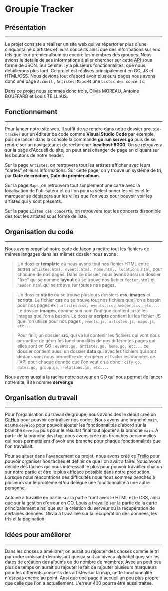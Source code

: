 # Groupie Tracker

## Présentation 

*** 

Le projet consiste a réaliser un site web qui va répertorier plus d'une cinquantaine d'artistes et leurs concerts ainsi que des informations sur eux tels que leur premier album ou encore les membres des groupes. Nous avions le details de ses informations à aller chercher sur cette [API](http://groupietrackers.herokuapp.com/api) sous forme de JSON. Sur ce site il y'a plusieurs fonctionnalités, que nous détaillerons plus tard. Ce projet est réalisés principalement en GO, JS et HTML/CSS. Nous devions tout d'abord avoir plusieurs pages nous avons donc une page `Accueil` , `Artistes`, `Maps` et une `Listes des concerts`.

Dans ce projet nous sommes donc trois, Olivia MOREAU, Antoine BOUFFARD et Louis TEILLIAIS. 

## Fonctionnement
***

Pour lancer notre site web, il suffit de se rendre dans notre dossier `groupie-tracker` sur un éditeur de code comme **Visual Studio Code** par exemple, puis de lancer dans la console la commande **go run server.go** puis de se rendre sur un navigateur et de rechercher **localhost:8000**. On se retrouvera sur la page d'Accueil du site, on peut ansi changer de page en cliquant sur les boutons de notre header.

Sur la page `Artistes`, on retrouvera tout les artistes afficher avec leurs "cartes" et leurs informations. Sur cette page, on y trouve un système de tri, par **Date de création**, **Date du premier album**.

Sur la page `Maps`, on retrouvera tout simplement une carte avec la localisation de l'utilisateur et ou l'on pourra sélectionner les villes et le marqueur se déplacera sur les villes que l'on veux pour pouvoir voir les artistes qui y sont présents. 

Sur la page `Listes des concerts`, on retrouvera tout les concerts disponible des tout les artistes sous forme de liste.

## Organisation du code
***

Nous avons organisé notre code de façon a mettre tout les fichiers de mêmes langages dans les mêmes dossier nous avons :

> Un dossier **template** où nous avons tout nos fichier HTML entre autres `artistes.html, events.html, home.html, locations.html`, pour chacune de nos pages. Dans ce dossier, nous avons aussi un dossier "fixe" qui se nomme **layout** où se trouve nos fichier `footer.html` et `header.html` qui se trouve sur toutes nos pages.

> Un dossier **static** où se trouve plusieurs dossiers **css**, **images** et **scripts**. Le fichier **css** ou se trouve tout nos fichiers que l'on a besoin pour nos pages ex : `artistes.css, events.css, header.css, etc...`. Le dossier **images**, comme son nom l'indique contient juste les images que l'on a besoin. Le dossier **scripts**  contient lui les fichier JS que l'on utilise pour nos pages , `events.js, artistes.js, maps.js, etc...`

> Pour finir, un dossier **src**, qui va lui contenir les fichiers qui vont nous permettre de gérer les fonctionnalités de nos différentes pages qui elles sont en GO : `events.go, artistes.go, home.go, etc...` ce dossier contient aussi un dossier **data** qui avec les fichiers qui sont dedans vont nous permettre de récupérer et traiter les données de l'API pour chaque donnée que l'on veut on a donc : `city.go, dates.go, group.go, relations.go, etc...`.

Nous avons aussi a la racine notre serveur en GO qui nous permet de lancer notre site, il se nomme **server.go**

## Organisation du travail 
***
Pour l'organisation du travail de groupe, nous avons dès le début créé un [GitHub](https://github.com/LouisTeilliais/groupie_tracker) pour pouvoir centraliser nos codes. Nous avons une branche `main`, et une `develop` pour pouvoir ajouter les fonctionnalités d'abord sur la branche `develop` puis pour le résultat final tout ajouter à la branche `main`. À partir de la branche `develop`, nous avons créé nos branches personnelles qui nous permettaient d'avoir une branche pour chaque fonctionnalités que l'on travaillait.

Pour se situer dans l'avancement du projet, nous avons créé ce [Trello](https://trello.com/b/mybA3dMd/groupie-tracker) pour pouvoir organiser nos tâches et définir ce que l'on avait à faire. Nous avons décidé des tâches qui nous intéressait le plus pour pouvoir travailler chacun sur notre partie et être le plus efficace possible dans notre production. Lorsque nous rencontrions des difficultés nous nous sommes penchés à plusieurs sur le problème et/ou délégué une fonctionnalité à une autre personne.

Antoine a travaillé en partie sur la partie front avec le HTML et le CSS, ainsi que sur la gestion d'erreur en GO. Louis a travaillé sur la partie de la carte principalement ainsi que sur la création du serveur ou la récupération de certaines données. Olivia a travaillée sur la recupération des données, les tris et la pagination.

## Idées pour améliorer

***

Dans les choses a améliorer, on aurait pu rajouter des choses comme le tri par ordre croissant-décroissant que ça soit au niveau alphabétique, sur les dates de création des albums ou du nombre de membres. Avec un petit peu plus de temps on aurait pu rajouter le fait de rajouter plusieurs marqueurs pour les différents concerts des artistes sur la map, cette fonctionnalité n'est pas encore au point. Ansi que une page d'accueil un peu plus propre que celle que l'on a actuellement. L'erreur 400 pourra être aussi traitée.

